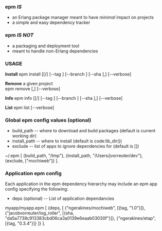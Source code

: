 ### epm _IS_
* an Erlang package manager meant to have _minimal_ impact on projects
* a simple and easy dependency tracker

### epm _IS NOT_
* a packaging and deployment tool
* meant to handle non-Erlang dependencies

### USAGE

__Install__
	epm install [[<user>/]<project> [--tag <tag>] [--branch <branch>] [--sha <sha>],] [--verbose]

__Remove__ a given project  
	epm remove [<project>,] [--verbose]

__Info__
	epm info [[<user>/]<project> [--tag <tag>] [--branch <branch>] [--sha <sha>],] [--verbose]

__List__
	epm list [--verbose]

### Global epm config values (optional)

* build_path -- where to download and build packages (default is current working dir)
* install_path -- where to install (default is code:lib_dir())
* exclude -- list of apps to ignore dependencies for (default is [])

~/.epm
	[
		{build_path, "/tmp"},
		{install_path, "/Users/jvorreuter/dev"},
		{exclude, ["mochiweb"]}
	].

### Application epm config

Each application in the epm dependency hierarchy may include an epm app config specifying the following:
* deps (optional) -- List of application dependancies

myapp/myapp.epm
	[
		{deps, [
			{"ngerakines/mochiweb", [{tag, "1.0"}]},
			{"jacobvorreuter/log_roller", [{sha, "da5a7738c913383cbd06ca3a0139e6eaab03030f"}]},
			{"ngerakines/etap", [{tag, "0.3.4"}]}
		]}
	].
